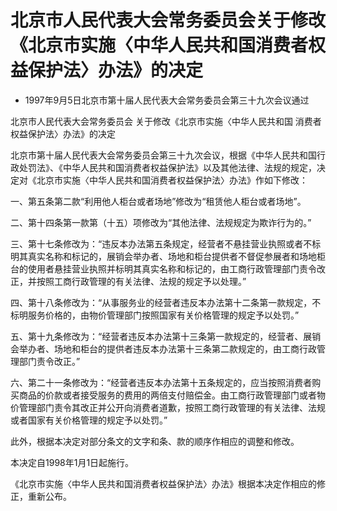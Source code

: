 # 北京市人民代表大会常务委员会关于修改《北京市实施〈中华人民共和国消费者权益保护法〉办法》的决定

- 1997年9月5日北京市第十届人民代表大会常务委员会第三十九次会议通过

<!-- INFO END -->

北京市人民代表大会常务委员会 关于修改《北京市实施〈中华人民共和国 消费者权益保护法〉办法》的决定

北京市第十届人民代表大会常务委员会第三十九次会议，根据《中华人民共和国行政处罚法》、《中华人民共和国消费者权益保护法》以及其他法律、法规的规定，决定对《北京市实施〈中华人民共和国消费者权益保护法〉办法》作如下修改：

一、第五条第二款“利用他人柜台或者场地”修改为“租赁他人柜台或者场地”。

二、第十四条第一款第（十五）项修改为“其他法律、法规规定为欺诈行为的。”

三、第十七条修改为：“违反本办法第五条规定，经营者不悬挂营业执照或者不标明其真实名称和标记的，展销会举办者、场地和柜台提供者不督促参展者和场地柜台的使用者悬挂营业执照并标明其真实名称和标记的，由工商行政管理部门责令改正，并按照工商行政管理的有关法律、法规的规定予以处理。”

四、第十八条修改为：“从事服务业的经营者违反本办法第十二条第一款规定，不标明服务价格的，由物价管理部门按照国家有关价格管理的规定予以处罚。”

五、第十九条修改为：“经营者违反本办法第十三条第一款规定的，经营者、展销会举办者、场地和柜台的提供者违反本办法第十三条第二款规定的，由工商行政管理部门责令改正。”

六、第二十一条修改为：“经营者违反本办法第十五条规定的，应当按照消费者购买商品的价款或者接受服务的费用的两倍支付赔偿金。由工商行政管理部门或者物价管理部门责令其改正并公开向消费者道歉，按照工商行政管理的有关法律、法规或者国家有关价格管理的规定予以处罚。”

此外，根据本决定对部分条文的文字和条、款的顺序作相应的调整和修改。

本决定自1998年1月1日起施行。

《北京市实施〈中华人民共和国消费者权益保护法〉办法》根据本决定作相应的修正，重新公布。
